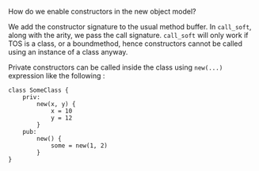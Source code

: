 How do we enable constructors in the new object model?

We add the constructor signature to the usual method buffer. In `call_soft`, 
along with the arity, we pass the call signature. `call_soft` will only work 
if TOS is a class, or a boundmethod, hence constructors cannot be called using 
an instance of a class anyway.

Private constructors can be called inside the class using `new(...)` expression 
like the following :
```
class SomeClass {
    priv:
        new(x, y) {
            x = 10
            y = 12
        }
    pub:
        new() {
            some = new(1, 2)
        }
}
```
